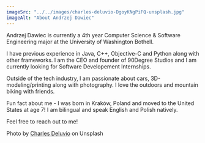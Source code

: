 ```yaml
---
imageSrc: "../../images/charles-deluvio-DgoyKNgPiFQ-unsplash.jpg"
imageAlt: "About Andrzej Dawiec"
---
```


Andrzej Dawiec is currently a 4th year Computer Science & Software Engineering major at the University of Washington Bothell. 

I have previous experience in Java, C++, Objective-C and Python along with other frameworks. I am the CEO and founder of 90Degree Studios and I am currently looking for Software Developement Internships. 


Outside of the tech industry, I am passionate about cars, 3D-modeling/printing along with photography. I love the outdoors and mountain biking with friends.  

Fun fact about me - I was born in Kraków, Poland and moved to the United States at age 7! I am bilingual and speak English and Polish natively. 

Feel free to reach out to me!

Photo by <a href="https://unsplash.com/@charlesdeluvio?utm_source=unsplash&utm_medium=referral&utm_content=creditCopyText" target="_blank" rel="nofollow noopener noreferrer" aria-label="External Link"><u>Charles Deluvio</u></a> on Unsplash
